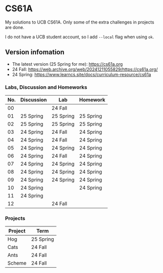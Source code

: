 # CS61A
My solutions to UCB CS61A.  Only some of the extra challenges in projects are done.

I do not have a UCB student account, so I add `--local` flag when using `ok`.

## Version infomation
- The latest version (25 Spring for me): https://cs61a.org 
- 24 Fall: https://web.archive.org/web/20241211055829/https://cs61a.org/
- 24 Spring: https://www.learncs.site/docs/curriculum-resource/cs61a


### Labs, Discussion and Homeworks

| No.| Discussion | Lab       | Homework  |
|----|------------|-----------|-----------|
| 00 |            | 24 Fall   |           |
| 01 | 25 Spring  | 25 Spring | 25 Spring |
| 02 | 25 Spring  | 25 Spring | 25 Spring |
| 03 | 24 Spring  | 24 Fall   | 24 Spring |
| 04 | 24 Spring  | 24 Fall   | 24 Spring |
| 05 | 24 Spring  | 24 Spring | 24 Spring |
| 06 | 24 Spring  | 24 Fall   | 24 Spring |
| 07 | 24 Spring  | 24 Spring | 24 Spring |
| 08 | 24 Spring  | 24 Spring | 24 Spring |
| 09 | 24 Spring  | 24 Spring | 24 Spring |
| 10 | 24 Spring  |           | 24 Spring |
| 11 | 24 Spring  |           |           |
| 12 |            | 24 Fall   |           |


### Projects
| Project | Term      |
|---------|-----------|
|  Hog    | 25 Spring | 
|  Cats   | 24 Fall   |
|  Ants   | 24 Fall   |
| Scheme  | 24 Fall   |